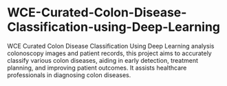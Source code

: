 # WCE-Curated-Colon-Disease-Classification-using-Deep-Learning
WCE Curated Colon Disease Classification Using Deep Learning analysis colonoscopy images and patient records, this project aims to accurately classify various colon diseases, aiding in early detection, treatment planning, and improving patient outcomes. It assists healthcare professionals in diagnosing colon diseases. 
